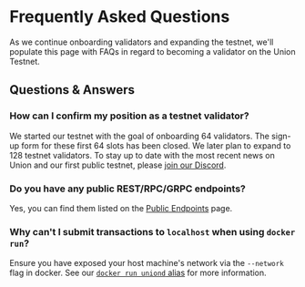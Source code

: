 # Frequently Asked Questions

As we continue onboarding validators and expanding the testnet, we'll populate this page with FAQs in regard to becoming a validator on the Union Testnet.

## Questions & Answers

### How can I confirm my position as a testnet validator?

We started our testnet with the goal of onboarding 64 validators. The sign-up form for these first 64 slots has been closed. We later plan to expand to 128 testnet validators. To stay up to date with the most recent news on Union and our first public testnet, please [join our Discord](https://discord.gg/union-build).

### Do you have any public REST/RPC/GRPC endpoints?

Yes, you can find them listed on the [Public Endpoints](./public_endpoints) page.

### Why can't I submit transactions to `localhost` when using `docker run`?

Ensure you have exposed your host machine's network via the `--network` flag in docker. See our [`docker run uniond` alias](./obtaining_uniond#issuing-sub-commands-to-uniond) for more information.
